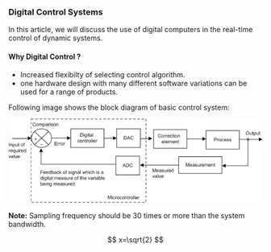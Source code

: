 ### Digital Control Systems


In this article, we will discuss the use of digital computers in the real-time control of dynamic systems.  
#### Why Digital Control ?   
- Increased flexibilty of selecting control algorithm.   
- one hardware design with many different software variations can be used for a range of products.   

Following image shows the block diagram of basic control system: 

![Block Diagram of Digital Control System](/images/DC.jpg)

**Note:** Sampling frequency should be 30 times or more than the system bandwidth.

$$ x=\sqrt{2} $$

<!---
<p align="center">
  <img src="/images/DC.jpg">
</p>
--->

<!---
<p align="center">
  <img width="460" height="300" src="http://www.fillmurray.com/460/300">
</p> 
--->
